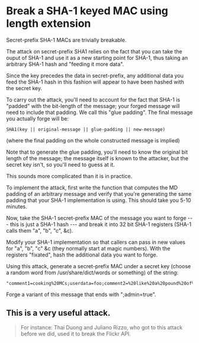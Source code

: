 # Break a SHA-1 keyed MAC using length extension

Secret-prefix SHA-1 MACs are trivially breakable.

The attack on secret-prefix SHA1 relies on the fact that you can take the ouput of SHA-1 and use it as a new starting
point for SHA-1, thus taking an arbitrary SHA-1 hash and "feeding it more data".

Since the key precedes the data in secret-prefix, any additional data you feed the SHA-1 hash in this fashion will
appear to have been hashed with the secret key.

To carry out the attack, you'll need to account for the fact that SHA-1 is "padded" with the bit-length of the message;
your forged message will need to include that padding. We call this "glue padding". The final message you actually forge
will be:

```text
SHA1(key || original-message || glue-padding || new-message)
```

(where the final padding on the whole constructed message is implied)

Note that to generate the glue padding, you'll need to know the original bit length of the message; the message itself
is known to the attacker, but the secret key isn't, so you'll need to guess at it.

This sounds more complicated than it is in practice.

To implement the attack, first write the function that computes the MD padding of an arbitrary message and verify that
you're generating the same padding that your SHA-1 implementation is using. This should take you 5-10 minutes.

Now, take the SHA-1 secret-prefix MAC of the message you want to forge --- this is just a SHA-1 hash --- and break it
into 32 bit SHA-1 registers (SHA-1 calls them "a", "b", "c", &c).

Modify your SHA-1 implementation so that callers can pass in new values for "a", "b", "c" &c (they normally start at
magic numbers). With the registers "fixated", hash the additional data you want to forge.

Using this attack, generate a secret-prefix MAC under a secret key (choose a random word from /usr/share/dict/words or
something) of the string:

```text
"comment1=cooking%20MCs;userdata=foo;comment2=%20like%20a%20pound%20of%20bacon"
```

Forge a variant of this message that ends with ";admin=true".

## This is a very useful attack.

> For instance: Thai Duong and Juliano Rizzo, who got to this attack before we did, used it to break the Flickr API.
